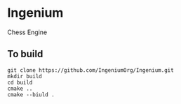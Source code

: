 # Ingenium
Chess Engine


## To build

```
git clone https://github.com/IngeniumOrg/Ingenium.git
mkdir build
cd build
cmake ..
cmake --biuld .
```
